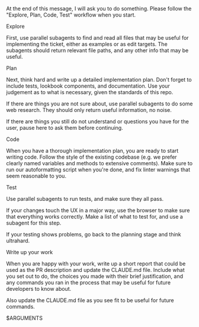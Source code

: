 
At the end of this message, I will ask you to do something. Please follow the "Explore, Plan, Code, Test" workflow when you start.

Explore

First, use parallel subagents to find and read all files that may be useful for implementing the ticket, either as examples or as edit targets. The subagents should return relevant file paths, and any other info that may be useful.

Plan

Next, think hard and write up a detailed implementation plan. Don't forget to include tests, lookbook components, and documentation. Use your judgement as to what is necessary, given the standards of this repo.

If there are things you are not sure about, use parallel subagents to do some web research. They should only return useful information, no noise.

If there are things you still do not understand or questions you have for the user, pause here to ask them before continuing.

Code

When you have a thorough implementation plan, you are ready to start writing code. Follow the style of the existing codebase (e.g. we prefer clearly named variables and methods to extensive comments). Make sure to run our autoformatting script when you're done, and fix linter warnings that seem reasonable to you.

Test

Use parallel subagents to run tests, and make sure they all pass.

If your changes touch the UX in a major way, use the browser to make sure that everything works correctly. Make a list of what to test for, and use a subagent for this step.

If your testing shows problems, go back to the planning stage and think ultrahard.

Write up your work

When you are happy with your work, write up a short report that could be used as the PR description and update the CLAUDE.md file. Include what you set out to do, the choices you made with their brief justification, and any commands you ran in the process that may be useful for future developers to know about.

Also update the CLAUDE.md file as you see fit to be useful for future commands.

$ARGUMENTS